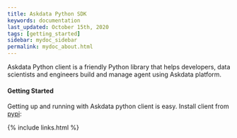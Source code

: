 ```yaml
---
title: Askdata Python SDK
keywords: documentation
last_updated: October 15th, 2020
tags: [getting_started]
sidebar: mydoc_sidebar
permalink: mydoc_about.html
---
```


Askdata Python client is a friendly Python library that helps developers, data scientists and engineers build and manage agent using Askdata platform.

#### Getting Started

Getting up and running with Askdata python client is easy. Install client from [pypi](https://pypi.org/project/askdata-api-python-client/):


{% include links.html %}
